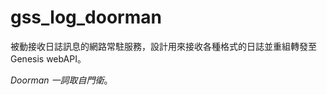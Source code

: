 # **gss_log_doorman**
被動接收日誌訊息的網路常駐服務，設計用來接收各種格式的日誌並重組轉發至Genesis webAPI。 <br/>

*Doorman 一詞取自門衛*。
<br/><br/>


